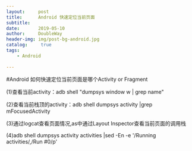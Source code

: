 ```yaml
---
layout:     post
title:      Android 快速定位当前页面
subtitle:   
date:       2019-05-10
author:     DoubleWay
header-img: img/post-bg-android.jpg
catalog: 	 true
tags:
    - Android
    
---
```

#Android 如何快速定位当前页面是哪个Activity or Fragment

(1)查看当前activity：adb shell "dumpsys window w | grep name"

(2)查看当前栈顶的activity：adb shell dumpsys activity |grep mFocusedActivity

(3)通过logcat查看页面情况,as中通过Layout Inspector查看当前页面的调用栈

(4)adb shell dumpsys activity activities |sed -En -e '/Running activities/,/Run #0/p'

